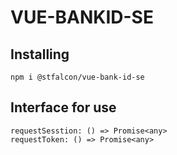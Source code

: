 # VUE-BANKID-SE

## Installing

```shell
npm i @stfalcon/vue-bank-id-se
```


## Interface for use

```
requestSesstion: () => Promise<any>
requestToken: () => Promise<any>
```
